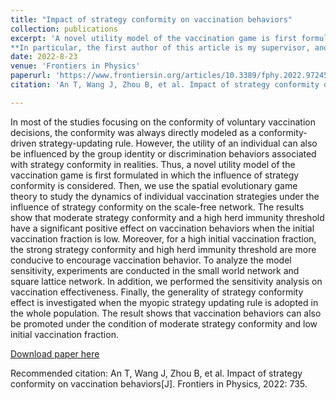 ```yaml
---
title: "Impact of strategy conformity on vaccination behaviors"
collection: publications
excerpt: 'A novel utility model of the vaccination game is first formulated in which the influence of strategy conformity is considered. Then, we use the spatial evolutionary game theory to study the dynamics of individual vaccination strategies under the influence of strategy conformity on the scale-free network.  
**In particular, the first author of this article is my supervisor, and I am the second author.**'
date: 2022-8-23
venue: 'Frontiers in Physics'
paperurl: 'https://www.frontiersin.org/articles/10.3389/fphy.2022.972457/full'
citation: 'An T, Wang J, Zhou B, et al. Impact of strategy conformity on vaccination behaviors[J]. Frontiers in Physics, 2022: 735.'

---
```

 In most of the studies focusing on the conformity of voluntary vaccination decisions, the conformity was always directly modeled as a conformity-driven strategy-updating rule. However, the utility of an individual can also be influenced by the group identity or discrimination behaviors associated with strategy conformity in realities. Thus, a novel utility model of the vaccination game is first formulated in which the influence of strategy conformity is considered. Then, we use the spatial evolutionary game theory to study the dynamics of individual vaccination strategies under the influence of strategy conformity on the scale-free network. The results show that moderate strategy conformity and a high herd immunity threshold have a significant positive effect on vaccination behaviors when the initial vaccination fraction is low. Moreover, for a high initial vaccination fraction, the strong strategy conformity and high herd immunity threshold are more conducive to encourage vaccination behavior. To analyze the model sensitivity, experiments are conducted in the small world network and square lattice network. In addition, we performed the sensitivity analysis on vaccination effectiveness. Finally, the generality of strategy conformity effect is investigated when the myopic strategy updating rule is adopted in the whole population. The result shows that vaccination behaviors can also be promoted under the condition of moderate strategy conformity and low initial vaccination fraction.
 
[Download paper here](/files/fip2022.pdf)

Recommended citation: An T, Wang J, Zhou B, et al. Impact of strategy conformity on vaccination behaviors[J]. Frontiers in Physics, 2022: 735.
